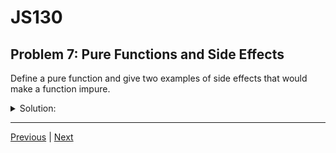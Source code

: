 # JS130
## Problem 7: Pure Functions and Side Effects

Define a pure function and give two examples of side effects that would make a function impure.

<details>
<summary>Solution:</summary>

- Pure function: given the same inputs, always returns the same output and causes no observable side effects.

- Side effects examples: modifying external state (e.g., mutating a global array), performing I/O (e.g., logging to console, network requests, reading/writing files), mutating input objects.

</details>

---

[Previous](06.md) | [Next](08.md)